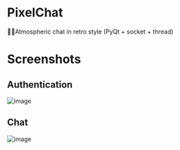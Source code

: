 # PixelChat
💬👾Atmospheric chat in retro style (PyQt + socket + thread)

# Screenshots

## Authentication
![image](https://user-images.githubusercontent.com/58889568/137356111-77cc96dd-b54c-4293-a9dc-71271ef173da.png)
## Chat
![image](https://user-images.githubusercontent.com/58889568/137356372-ba85ae13-2852-4875-8cc5-3cf9a2c18816.png)
